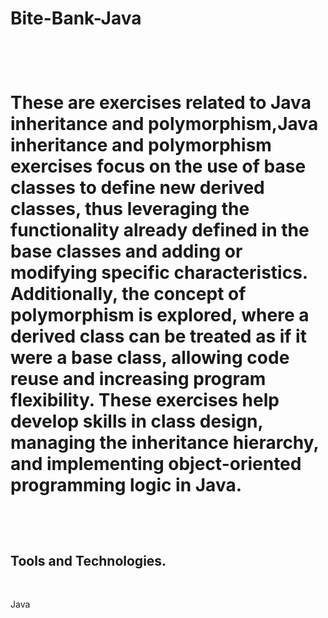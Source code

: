 <h1> Bite-Bank-Java<h1><br>

<p>These are exercises related to Java inheritance and polymorphism,Java inheritance and polymorphism exercises focus on the use of base classes to define new derived classes, thus leveraging the functionality already defined in the base classes and adding or modifying specific characteristics. Additionally, the concept of polymorphism is explored, where a derived class can be treated as if it were a base class, allowing code reuse and increasing program flexibility. These exercises help develop skills in class design, managing the inheritance hierarchy, and implementing object-oriented programming logic in Java.</p><br>
  
  <h2>Tools and Technologies.</h2><br>
  
  Java
  
  
